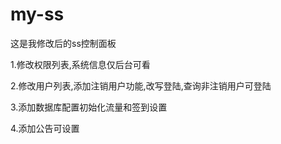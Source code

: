 # my-ss
这是我修改后的ss控制面板  

1.修改权限列表,系统信息仅后台可看  

2.修改用户列表,添加注销用户功能,改写登陆,查询非注销用户可登陆  

3.添加数据库配置初始化流量和签到设置  

4.添加公告可设置
